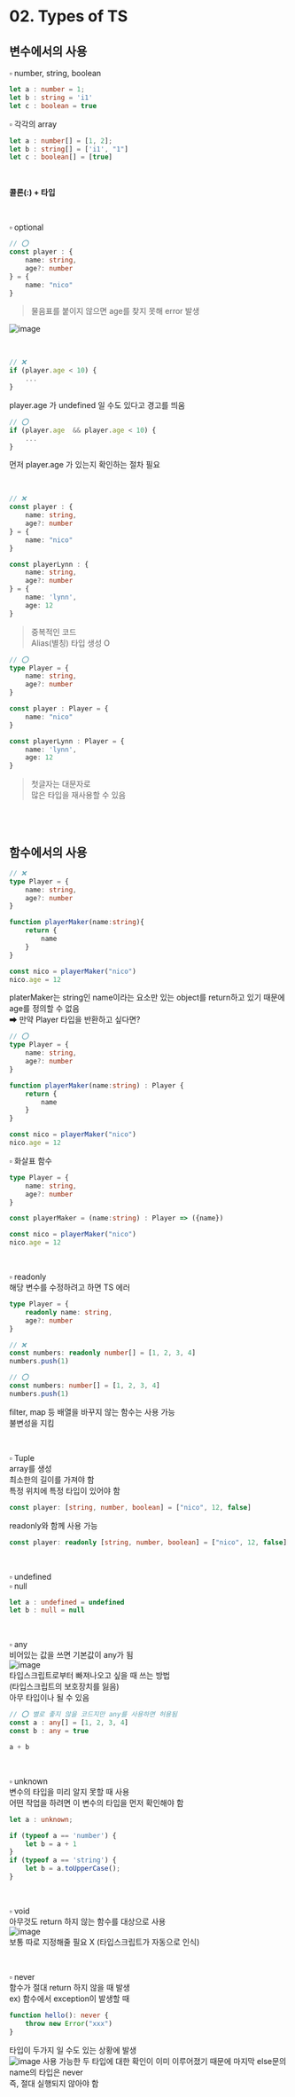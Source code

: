 # 02. Types of TS   

## 변수에서의 사용 
▫ number, string, boolean   
``` ts
let a : number = 1;
let b : string = 'i1'
let c : boolean = true
```

▫ 각각의 array  
``` ts
let a : number[] = [1, 2];
let b : string[] = ['i1', "1"]
let c : boolean[] = [true]
```

<br>

**콜론(:) + 타입**  

<br>

▫ optional     

``` ts
// ⭕
const player : {
    name: string,
    age?: number
} = {
    name: "nico"
}
```
> 물음표를 붙이지 않으면 age를 찾지 못해 error 발생    

![image](https://user-images.githubusercontent.com/93974908/220344184-e56ecc38-b4d6-42f8-a435-fec23a12b259.png)

<br>

``` ts
// ❌
if (player.age < 10) {
    ...
}
```
player.age 가 undefined 일 수도 있다고 경고를 띄움      
``` ts
// ⭕ 
if (player.age  && player.age < 10) {
    ...
}
```
먼저 player.age 가 있는지 확인하는 절차 필요    


<br>

``` ts
// ❌
const player : {
    name: string,
    age?: number
} = {
    name: "nico"
}

const playerLynn : {
    name: string,
    age?: number
} = {
    name: 'lynn',
    age: 12
}
``` 
> 중복적인 코드     
Alias(별칭) 타입 생성 O     

``` ts
// ⭕ 
type Player = {
    name: string,
    age?: number
}

const player : Player = {
    name: "nico"
}

const playerLynn : Player = {
    name: 'lynn',
    age: 12
}
```
> 첫글자는 대문자로     
많은 타입을 재사용할 수 있음    

<br><br>

## 함수에서의 사용

``` ts
// ❌
type Player = {
    name: string,
    age?: number
}

function playerMaker(name:string){
    return {
        name
    }
}

const nico = playerMaker("nico")
nico.age = 12
``` 
platerMaker는 string인 name이라는 요소만 있는 object를 return하고 있기 때문에 age를 정의할 수 없음      
➡ 만약 Player 타입을 반환하고 싶다면?
``` ts
// ⭕
type Player = {
    name: string,
    age?: number
}

function playerMaker(name:string) : Player {
    return {
        name
    }
}

const nico = playerMaker("nico")
nico.age = 12
```

▫ 화살표 함수   
``` ts
type Player = {
    name: string,
    age?: number
}

const playerMaker = (name:string) : Player => ({name})

const nico = playerMaker("nico")
nico.age = 12
```

<br>

▫ readonly  
해당 변수를 수정하려고 하면 TS 에러     
``` ts
type Player = {
    readonly name: string,
    age?: number
}
```

``` ts
// ❌ 
const numbers: readonly number[] = [1, 2, 3, 4]
numbers.push(1)
```
``` ts
// ⭕
const numbers: number[] = [1, 2, 3, 4]
numbers.push(1)
```
filter, map 등 배열을 바꾸지 않는 함수는 사용 가능  
불변성을 지킴       

<br>

▫ Tuple     
array를 생성    
최소한의 길이를 가져야 함       
특정 위치에 특정 타입이 있어야 함       
``` ts
const player: [string, number, boolean] = ["nico", 12, false]
```

readonly와 함께 사용 가능   
``` ts
const player: readonly [string, number, boolean] = ["nico", 12, false]
``` 

<br>

▫ undefined     
▫ null  
``` ts
let a : undefined = undefined
let b : null = null
```

<br>

▫ any   
비어있는 값을 쓰면 기본값이 any가 됨      
![image](https://user-images.githubusercontent.com/93974908/220369702-943d57f4-d42b-49b1-af87-cffd4cdfebba.png)     
타입스크립트로부터 빠져나오고 싶을 때 쓰는 방법     
(타입스크립트의 보호장치를 잃음)          
아무 타입이나 될 수 있음        
``` ts
// ⭕ 별로 좋지 않을 코드지만 any를 사용하면 허용됨
const a : any[] = [1, 2, 3, 4]
const b : any = true

a + b
```
<br>

▫ unknown       
변수의 타입을 미리 알지 못할 때 사용    
어떤 작업을 하려면 이 변수의 타입을 먼저 확인해야 함    

``` ts
let a : unknown;

if (typeof a == 'number') {
    let b = a + 1
}
if (typeof a == 'string') {
    let b = a.toUpperCase();
}
```

<br>

▫ void      
아무것도 return 하지 않는 함수를 대상으로 사용   
![image](https://user-images.githubusercontent.com/93974908/220377520-bf727825-eeeb-4710-8a3d-25d7d0c0a118.png)     
보통 따로 지정해줄 필요 X (타입스크립트가 자동으로 인식)    

<br>

▫ never     
함수가 절대 return 하지 않을 때 발생    
ex) 함수에서 exception이 발생할 때      
``` ts
function hello(): never {
    throw new Error("xxx")
}
```
타입이 두가지 일 수도 있는 상황에 발생      
![image](https://user-images.githubusercontent.com/93974908/220378556-294f30c7-d044-4341-9a21-930ddd8c0af4.png)
사용 가능한 두 타입에 대한 확인이 이미 이루어졌기 때문에 마지막 else문의 name의 타입은 never    
즉, 절대 실행되지 않아야 함     



